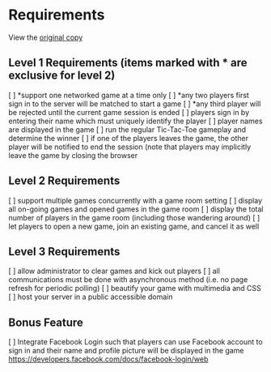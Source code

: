# Requirements

View the [original copy](https://docs.google.com/document/d/1UL-GkEOVLBIC0An_WnGQYBeD7sOL6j7G27shfjxjQBg/pub)

## Level 1 Requirements (items marked with * are exclusive for level 2)

[ ] \*support one networked game at a time only
[ ] \*any two players first sign in to the server will be matched to start a game
[ ] \*any third player will be rejected until the current game session is ended
[ ] players sign in by entering their name which must uniquely identify the player
[ ] player names are displayed in the game
[ ] run the regular Tic-Tac-Toe gameplay and determine the winner
[ ] if one of the players leaves the game, the other player will be notified to end the session  (note that players may implicitly leave the game by closing the browser

## Level 2 Requirements

[ ] support multiple games concurrently with a game room setting
[ ] display all on-going games and opened games in the game room
[ ] display the total number of players in the game room (including those wandering around)
[ ] let players to open a new game, join an existing game, and cancel it as well

## Level 3 Requirements

[ ] allow administrator to clear games and kick out players
[ ] all communications must be done with asynchronous method (i.e. no page refresh for periodic polling)
[ ] beautify your game with multimedia and CSS
[ ] host your server in a public accessible domain

## Bonus Feature

[ ] Integrate Facebook Login such that players can use Facebook account to sign in and their name and profile picture will be displayed in the game https://developers.facebook.com/docs/facebook-login/web